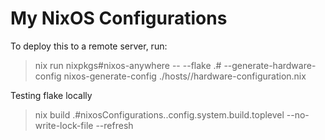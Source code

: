 # My NixOS Configurations

To deploy this to a remote server, run:

> nix run nixpkgs#nixos-anywhere -- --flake .#<hostname> --generate-hardware-config nixos-generate-config ./hosts/<hostname>/hardware-configuration.nix <server address>

Testing flake locally

> nix build .#nixosConfigurations.<hostname>.config.system.build.toplevel --no-write-lock-file --refresh
